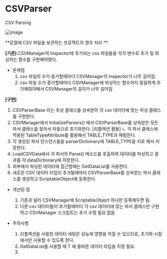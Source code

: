 # CSVParser
CSV Parsing 

![image](https://github.com/user-attachments/assets/15f5f4df-5212-4ca5-b985-d8e1fb144d1b)

**로컬에 CSV 파일을 보관하는 프로젝트의 경우 처리 **

**[기존]**
CSVManager의 Inspector에 추가되는 csv 파일들을 각각 변수로 추가 및 파싱하는 함수를 구현해야했다. 
* 문제점
  1) csv 파일의 수가 증가할때마다 CSVManager의 Inspector가 너무 길어짐.
  2) csv 파일 수가 증가할때마다 CSVManager에 파싱하는 함수까지 동일하게 추가해줘야해서 CSVManager의 길이가 너무 길어짐
 

**[구현]**
1) CSVParserBase 라는 추상 클래스를 상속받아 각 csv 데이터에 맞는 파싱 클래스를 구현한다.
2) CSVManager에서 InitializeParsers() 에서 CSVParserBase를 상속받은 모든 파서 클래스를 찾아서 자동으로 초기화한다. [리플렉션 활용]
   ㄴ 각 파서 클래스에 적용된 TableTypeAttribute를 활용해서 TABLE_TYPE과 매핑한다.
3) 각 생성된 파서 인스턴스들을 parserDictionary에 TABLE_TYPE을 키로 해서 저장한다.
4) LoadCSVData에서 각 파서의 Parse() 메소드를 호출하여 데이터를 파싱하고 결과를 각 dataDictionary에 저장한다.
5) 외부에서 파싱된 데이터에 접근할때는 GetDataList<T>를 사용한다.
6) 새로운 CSV 데이터 타입이 추가될때마다 CSVParserBase를 상속받는 파서 클래스를 생성하고 ScriptableObject에 등록한다.

* 개선된 점
  1) 기존과 달리 CSVManager에 ScriptableObject 하나만 등록해두면 됨.
  2) 다른 csv 데이터들이 추가될때마다 각 csv 데이터에 맞는 파서 클래스만 구현하고 CSVManager 스크립트는 추가 수정 필요 없음

* 주의사항
  1) 리플렉션을 사용한 데이터 세팅은 성능에 영향을 끼칠 수 있으므로, 초기화 시점에서만 사용할 수 있도록 한다.
  2) GetDataList<T>를 사용할 때 T 에 올바른 데이터 타입을 지정 필요.
  3) 
